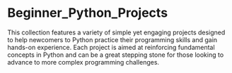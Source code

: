 # Beginner_Python_Projects
This collection features a variety of simple yet engaging projects designed to help newcomers to Python practice their programming skills and gain hands-on experience. Each project is aimed at reinforcing fundamental concepts in Python and can be a great stepping stone for those looking to advance to more complex programming challenges.
